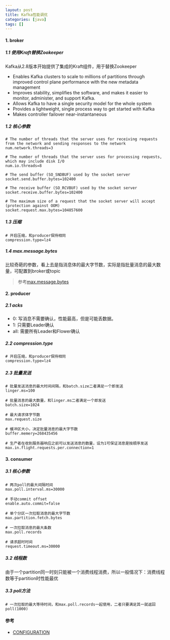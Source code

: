 ```yaml
---
layout: post
title: Kafka性能调优
categories: [java]
tags: []
---
```


>  

#### 1. broker

##### 1.1 使用Kraft替换Zookeeper

Kafka从2.8版本开始提供了集成的Kraft组件，用于替换Zookeeper

* Enables Kafka clusters to scale to millions of partitions through improved control plane performance with the new metadata management
* Improves stability, simplifies the software, and makes it easier to monitor, administer, and support Kafka.
* Allows Kafka to have a single security model for the whole system
* Provides a lightweight, single process way to get started with Kafka
* Makes controller failover near-instantaneous


##### 1.2 核心参数

```
# The number of threads that the server uses for receiving requests from the network and sending responses to the network
num.network.threads=3

# The number of threads that the server uses for processing requests, which may include disk I/O
num.io.threads=8

# The send buffer (SO_SNDBUF) used by the socket server
socket.send.buffer.bytes=102400

# The receive buffer (SO_RCVBUF) used by the socket server
socket.receive.buffer.bytes=102400

# The maximum size of a request that the socket server will accept (protection against OOM)
socket.request.max.bytes=104857600
```

##### 1.3 压缩

```
# 开启压缩，和producer保持相同
compression.type=lz4
```

##### 1.4 max.message.bytes

比较奇葩的参数，看上去是指消息体的最大字节数，实际是指批量消息的最大数量，可配置到broker或topic

> 参考[max.message.bytes](https://kafka.apache.org/documentation/#topicconfigs_max.message.bytes)


#### 2. producer

##### 2.1 acks

* 0: 写消息不需要确认，性能最高，但是可能丢数据。
* 1: 只需要Leader确认
* all: 需要所有Leader和Flower确认

##### 2.2 compression.type

```
# 开启压缩，和producer保持相同
compression.type=lz4
```

##### 2.3 批量发送

```
# 批量发送消息的最大时间间隔，和batch.size二者满足一个即发送
linger.ms=100

# 批量消息的最大数量，和linger.ms二者满足一个即发送
batch.size=1024

# 最大请求体字节数
max.request.size

# 缓冲区大小，决定批量消息的最大字节数
buffer.memery=268435456

# 生产者在收到服务器响应之前可以发送消息的数量，设为1可保证消息是按顺序发送
max.in.flight.requests.per.connection=1
```

#### 3. consumer

##### 3.1 核心参数

```
# 两次poll的最大间隔时间
max.poll.interval.ms=30000

# 手动commit offset
enable.auto.commit=false

# 单个分区一次拉取消息的最大字节数
max.partition.fetch.bytes

# 一次拉取消息的最大条数
max.poll.records

# 请求超时时间
request.timeout.ms=30000

```

##### 3.2 线程数

由于一个partition同一时刻只能被一个消费线程消费，所以一般情况下：消费线程数等于partition时性能最优

##### 3.3 poll方法

```
# 一次拉取的最大等待时间，和max.poll.records一起使用，二者只要满足其一就返回
poll(1000)
```

#### 参考

* [CONFIGURATION](https://kafka.apache.org/documentation)